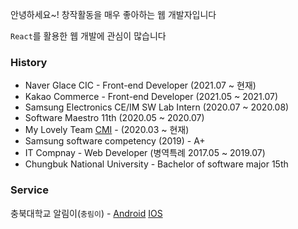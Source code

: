 안녕하세요~! 창작활동을 매우 좋아하는 웹 개발자입니다

`React`를 활용한 웹 개발에 관심이 많습니다

### History
- Naver Glace CIC - Front-end Developer (2021.07 ~ 현재)
- Kakao Commerce - Front-end Developer (2021.05 ~ 2021.07)
- Samsung Electronics CE/IM SW Lab Intern (2020.07 ~ 2020.08)
- Software Maestro 11th (2020.05 ~ 2020.07)
- My Lovely Team [CMI](https://github.com/CMI-OSS) - (2020.03 ~ 현재)
- Samsung software competency (2019) - A+
- IT Compnay - Web Developer (병역특례 2017.05 ~ 2019.07)
- Chungbuk National University - Bachelor of software major 15th

### Service
충북대학교 알림이(`충림이`) - [Android](https://play.google.com/store/apps/details?id=com.jaryapp.cmi&hl=ko&gl=US) [IOS](https://apps.apple.com/kr/app/%EC%B6%A9%EB%A6%BC%EC%9D%B4/id1542030436)

